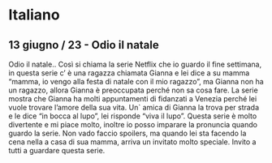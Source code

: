 # Italiano

## 13 giugno / 23 - Odio il natale

Odio il natale.. Così si chiama la serie Netflix che io guardo il fine settimana, in questa serie c’ è una ragazza chiamata Gianna e lei dice a su mamma “mamma, io vengo alla festa di natale con il mio ragazzo”, ma Gianna non ha un ragazzo, allora Gianna è preoccupata perché non sa cosa fare. La serie mostra che Gianna ha molti appuntamenti di fidanzati a Venezia perché  lei vuole trovare l’amore della sua vita. Un` amica di Gianna la trova per strada e le dice “in bocca al lupo”, lei risponde “viva il lupo”. Questa serie è molto divertente e mi piace molto, inoltre io posso imparare la pronuncia quando guardo la serie. Non vado faccio spoilers, ma quando lei sta facendo la cena nella a casa di sua mamma, arriva un invitato molto speciale. Invito a tutti a guardare questa serie.